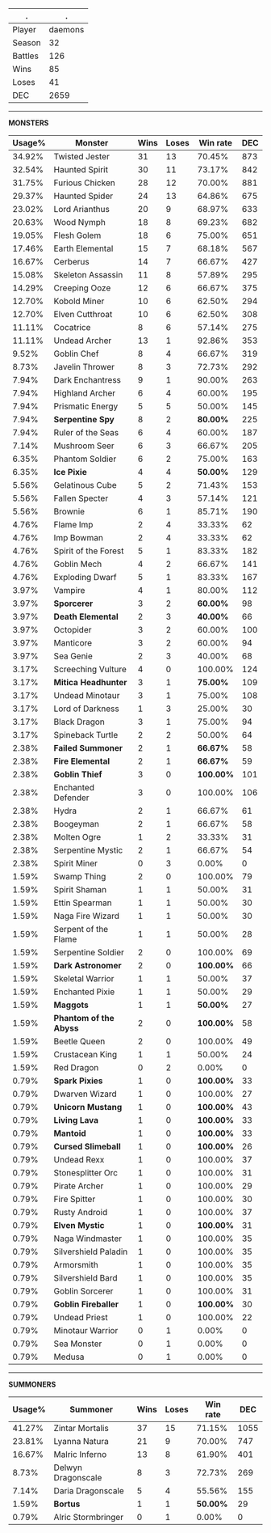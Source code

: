 .|.
|-|-
Player|daemons
Season|32
Battles|126
Wins|85
Loses|41
DEC|2659

---
**MONSTERS**

Usage%|Monster|Wins|Loses|Win rate|DEC|
-|-|-|-|-|-|
34.92%|Twisted Jester|31|13|70.45%|873|
32.54%|Haunted Spirit|30|11|73.17%|842|
31.75%|Furious Chicken|28|12|70.00%|881|
29.37%|Haunted Spider|24|13|64.86%|675|
23.02%|Lord Arianthus|20|9|68.97%|633|
20.63%|Wood Nymph|18|8|69.23%|682|
19.05%|Flesh Golem|18|6|75.00%|651|
17.46%|Earth Elemental|15|7|68.18%|567|
16.67%|Cerberus|14|7|66.67%|427|
15.08%|Skeleton Assassin|11|8|57.89%|295|
14.29%|Creeping Ooze|12|6|66.67%|375|
12.70%|Kobold Miner|10|6|62.50%|294|
12.70%|Elven Cutthroat|10|6|62.50%|308|
11.11%|Cocatrice|8|6|57.14%|275|
11.11%|Undead Archer|13|1|92.86%|353|
9.52%|Goblin Chef|8|4|66.67%|319|
8.73%|Javelin Thrower|8|3|72.73%|292|
7.94%|Dark Enchantress|9|1|90.00%|263|
7.94%|Highland Archer|6|4|60.00%|195|
7.94%|Prismatic Energy|5|5|50.00%|145|
7.94%|**Serpentine Spy**|8|2|**80.00%**|225|
7.94%|Ruler of the Seas|6|4|60.00%|187|
7.14%|Mushroom Seer|6|3|66.67%|205|
6.35%|Phantom Soldier|6|2|75.00%|163|
6.35%|**Ice Pixie**|4|4|**50.00%**|129|
5.56%|Gelatinous Cube|5|2|71.43%|153|
5.56%|Fallen Specter|4|3|57.14%|121|
5.56%|Brownie|6|1|85.71%|190|
4.76%|Flame Imp|2|4|33.33%|62|
4.76%|Imp Bowman|2|4|33.33%|62|
4.76%|Spirit of the Forest|5|1|83.33%|182|
4.76%|Goblin Mech|4|2|66.67%|141|
4.76%|Exploding Dwarf|5|1|83.33%|167|
3.97%|Vampire|4|1|80.00%|112|
3.97%|**Sporcerer**|3|2|**60.00%**|98|
3.97%|**Death Elemental**|2|3|**40.00%**|66|
3.97%|Octopider|3|2|60.00%|100|
3.97%|Manticore|3|2|60.00%|94|
3.97%|Sea Genie|2|3|40.00%|68|
3.17%|Screeching Vulture|4|0|100.00%|124|
3.17%|**Mitica Headhunter**|3|1|**75.00%**|109|
3.17%|Undead Minotaur|3|1|75.00%|108|
3.17%|Lord of Darkness|1|3|25.00%|30|
3.17%|Black Dragon|3|1|75.00%|94|
3.17%|Spineback Turtle|2|2|50.00%|64|
2.38%|**Failed Summoner**|2|1|**66.67%**|58|
2.38%|**Fire Elemental**|2|1|**66.67%**|59|
2.38%|**Goblin Thief**|3|0|**100.00%**|101|
2.38%|Enchanted Defender|3|0|100.00%|106|
2.38%|Hydra|2|1|66.67%|61|
2.38%|Boogeyman|2|1|66.67%|58|
2.38%|Molten Ogre|1|2|33.33%|31|
2.38%|Serpentine Mystic|2|1|66.67%|54|
2.38%|Spirit Miner|0|3|0.00%|0|
1.59%|Swamp Thing|2|0|100.00%|79|
1.59%|Spirit Shaman|1|1|50.00%|31|
1.59%|Ettin Spearman|1|1|50.00%|30|
1.59%|Naga Fire Wizard|1|1|50.00%|30|
1.59%|Serpent of the Flame|1|1|50.00%|28|
1.59%|Serpentine Soldier|2|0|100.00%|69|
1.59%|**Dark Astronomer**|2|0|**100.00%**|66|
1.59%|Skeletal Warrior|1|1|50.00%|37|
1.59%|Enchanted Pixie|1|1|50.00%|29|
1.59%|**Maggots**|1|1|**50.00%**|27|
1.59%|**Phantom of the Abyss**|2|0|**100.00%**|58|
1.59%|Beetle Queen|2|0|100.00%|49|
1.59%|Crustacean King|1|1|50.00%|24|
1.59%|Red Dragon|0|2|0.00%|0|
0.79%|**Spark Pixies**|1|0|**100.00%**|33|
0.79%|Dwarven Wizard|1|0|100.00%|27|
0.79%|**Unicorn Mustang**|1|0|**100.00%**|43|
0.79%|**Living Lava**|1|0|**100.00%**|33|
0.79%|**Mantoid**|1|0|**100.00%**|33|
0.79%|**Cursed Slimeball**|1|0|**100.00%**|26|
0.79%|Undead Rexx|1|0|100.00%|37|
0.79%|Stonesplitter Orc|1|0|100.00%|31|
0.79%|Pirate Archer|1|0|100.00%|29|
0.79%|Fire Spitter|1|0|100.00%|30|
0.79%|Rusty Android|1|0|100.00%|37|
0.79%|**Elven Mystic**|1|0|**100.00%**|31|
0.79%|Naga Windmaster|1|0|100.00%|35|
0.79%|Silvershield Paladin|1|0|100.00%|35|
0.79%|Armorsmith|1|0|100.00%|35|
0.79%|Silvershield Bard|1|0|100.00%|35|
0.79%|Goblin Sorcerer|1|0|100.00%|31|
0.79%|**Goblin Fireballer**|1|0|**100.00%**|30|
0.79%|Undead Priest|1|0|100.00%|22|
0.79%|Minotaur Warrior|0|1|0.00%|0|
0.79%|Sea Monster|0|1|0.00%|0|
0.79%|Medusa|0|1|0.00%|0|

---
**SUMMONERS**

Usage%|Summoner|Wins|Loses|Win rate|DEC|
-|-|-|-|-|-|
41.27%|Zintar Mortalis|37|15|71.15%|1055|
23.81%|Lyanna Natura|21|9|70.00%|747|
16.67%|Malric Inferno|13|8|61.90%|401|
8.73%|Delwyn Dragonscale|8|3|72.73%|269|
7.14%|Daria Dragonscale|5|4|55.56%|155|
1.59%|**Bortus**|1|1|**50.00%**|29|
0.79%|Alric Stormbringer|0|1|0.00%|0|

